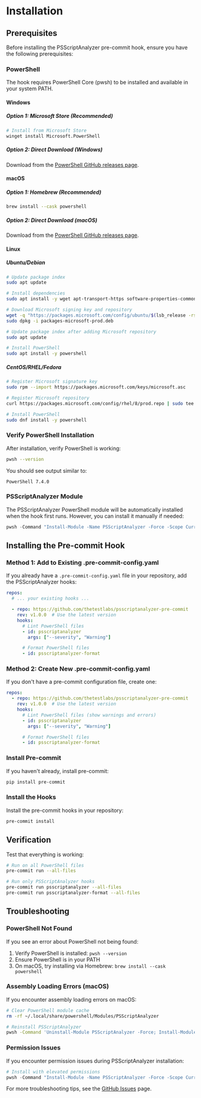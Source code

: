 # Installation

## Prerequisites

Before installing the PSScriptAnalyzer pre-commit hook, ensure you have the following prerequisites:

### PowerShell

The hook requires PowerShell Core (pwsh) to be installed and available in your system PATH.

#### Windows

##### Option 1: Microsoft Store (Recommended)

```bash
# Install from Microsoft Store
winget install Microsoft.PowerShell
```

##### Option 2: Direct Download (Windows)

Download from the [PowerShell GitHub releases page](https://github.com/PowerShell/PowerShell/releases).

#### macOS

##### Option 1: Homebrew (Recommended)

```bash
brew install --cask powershell
```

##### Option 2: Direct Download (macOS)

Download from the [PowerShell GitHub releases page](https://github.com/PowerShell/PowerShell/releases).

#### Linux

##### Ubuntu/Debian

```bash
# Update package index
sudo apt update

# Install dependencies
sudo apt install -y wget apt-transport-https software-properties-common

# Download Microsoft signing key and repository
wget -q "https://packages.microsoft.com/config/ubuntu/$(lsb_release -rs)/packages-microsoft-prod.deb"
sudo dpkg -i packages-microsoft-prod.deb

# Update package index after adding Microsoft repository
sudo apt update

# Install PowerShell
sudo apt install -y powershell
```

##### CentOS/RHEL/Fedora

```bash
# Register Microsoft signature key
sudo rpm --import https://packages.microsoft.com/keys/microsoft.asc

# Register Microsoft repository
curl https://packages.microsoft.com/config/rhel/8/prod.repo | sudo tee /etc/yum.repos.d/microsoft.repo

# Install PowerShell
sudo dnf install -y powershell
```

### Verify PowerShell Installation

After installation, verify PowerShell is working:

```bash
pwsh --version
```

You should see output similar to:

```text
PowerShell 7.4.0
```

### PSScriptAnalyzer Module

The PSScriptAnalyzer PowerShell module will be automatically installed when the hook first runs. However, you can install it manually if needed:

```powershell
pwsh -Command "Install-Module -Name PSScriptAnalyzer -Force -Scope CurrentUser"
```

## Installing the Pre-commit Hook

### Method 1: Add to Existing .pre-commit-config.yaml

If you already have a `.pre-commit-config.yaml` file in your repository, add the PSScriptAnalyzer hooks:

```yaml
repos:
  # ... your existing hooks ...

  - repo: https://github.com/thetestlabs/psscriptanalyzer-pre-commit
    rev: v1.0.0  # Use the latest version
    hooks:
      # Lint PowerShell files
      - id: psscriptanalyzer
        args: ["--severity", "Warning"]

      # Format PowerShell files
      - id: psscriptanalyzer-format
```

### Method 2: Create New .pre-commit-config.yaml

If you don't have a pre-commit configuration file, create one:

```yaml
repos:
  - repo: https://github.com/thetestlabs/psscriptanalyzer-pre-commit
    rev: v1.0.0  # Use the latest version
    hooks:
      # Lint PowerShell files (show warnings and errors)
      - id: psscriptanalyzer
        args: ["--severity", "Warning"]

      # Format PowerShell files
      - id: psscriptanalyzer-format
```

### Install Pre-commit

If you haven't already, install pre-commit:

```bash
pip install pre-commit
```

### Install the Hooks

Install the pre-commit hooks in your repository:

```bash
pre-commit install
```

## Verification

Test that everything is working:

```bash
# Run on all PowerShell files
pre-commit run --all-files

# Run only PSScriptAnalyzer hooks
pre-commit run psscriptanalyzer --all-files
pre-commit run psscriptanalyzer-format --all-files
```

## Troubleshooting

### PowerShell Not Found

If you see an error about PowerShell not being found:

1. Verify PowerShell is installed: `pwsh --version`
2. Ensure PowerShell is in your PATH
3. On macOS, try installing via Homebrew: `brew install --cask powershell`

### Assembly Loading Errors (macOS)

If you encounter assembly loading errors on macOS:

```bash
# Clear PowerShell module cache
rm -rf ~/.local/share/powershell/Modules/PSScriptAnalyzer

# Reinstall PSScriptAnalyzer
pwsh -Command 'Uninstall-Module PSScriptAnalyzer -Force; Install-Module PSScriptAnalyzer -Force'
```

### Permission Issues

If you encounter permission issues during PSScriptAnalyzer installation:

```powershell
# Install with elevated permissions
pwsh -Command "Install-Module -Name PSScriptAnalyzer -Force -Scope CurrentUser"
```

For more troubleshooting tips, see the [GitHub Issues](https://github.com/thetestlabs/psscriptanalyzer-pre-commit/issues) page.
